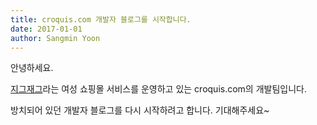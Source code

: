 ```yaml
---
title: croquis.com 개발자 블로그를 시작합니다.
date: 2017-01-01
author: Sangmin Yoon
---
```


안녕하세요.

[지그재그](http://zigzag.kr/)라는 여성 쇼핑몰 서비스를
운영하고 있는 croquis.com의 개발팀입니다.

방치되어 있던 개발자 블로그를 다시 시작하려고 합니다.
기대해주세요~

<!--more-->
